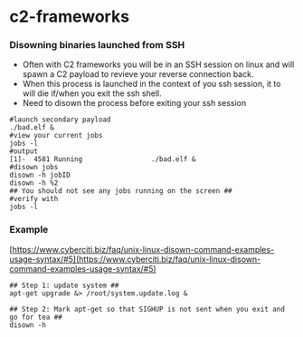 # c2-frameworks

### Disowning binaries launched from SSH

* Often with C2 frameworks you will be in an SSH session on linux and will spawn a C2 payload to revieve your reverse connection back. &#x20;
* When this process is launched in the context of you ssh session, it to will die if/when you exit the ssh shell.
* Need to disown the process before exiting your ssh session&#x20;

```
#launch secondary payload
./bad.elf &
#view your current jobs 
jobs -l
#output
[1]-  4581 Running                 ./bad.elf &
#disown jobs
disown -h jobID
disown -h %2
## You should not see any jobs running on the screen ##
#verify with
jobs -l
```

### Example

[https://www.cyberciti.biz/faq/unix-linux-disown-command-examples-usage-syntax/#5](https://www.cyberciti.biz/faq/unix-linux-disown-command-examples-usage-syntax/#5)

```
## Step 1: update system ##
apt-get upgrade &> /root/system.update.log &
 
## Step 2: Mark apt-get so that SIGHUP is not sent when you exit and go for tea ##
disown -h 
```
